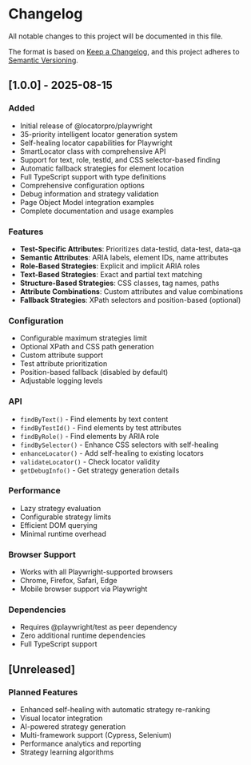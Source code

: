 # Changelog

All notable changes to this project will be documented in this file.

The format is based on [Keep a Changelog](https://keepachangelog.com/en/1.0.0/),
and this project adheres to [Semantic Versioning](https://semver.org/spec/v2.0.0.html).

## [1.0.0] - 2025-08-15

### Added
- Initial release of @locatorpro/playwright
- 35-priority intelligent locator generation system
- Self-healing locator capabilities for Playwright
- SmartLocator class with comprehensive API
- Support for text, role, testId, and CSS selector-based finding
- Automatic fallback strategies for element location
- Full TypeScript support with type definitions
- Comprehensive configuration options
- Debug information and strategy validation
- Page Object Model integration examples
- Complete documentation and usage examples

### Features
- **Test-Specific Attributes**: Prioritizes data-testid, data-test, data-qa
- **Semantic Attributes**: ARIA labels, element IDs, name attributes  
- **Role-Based Strategies**: Explicit and implicit ARIA roles
- **Text-Based Strategies**: Exact and partial text matching
- **Structure-Based Strategies**: CSS classes, tag names, paths
- **Attribute Combinations**: Custom attributes and value combinations
- **Fallback Strategies**: XPath selectors and position-based (optional)

### Configuration
- Configurable maximum strategies limit
- Optional XPath and CSS path generation
- Custom attribute support
- Test attribute prioritization
- Position-based fallback (disabled by default)
- Adjustable logging levels

### API
- `findByText()` - Find elements by text content
- `findByTestId()` - Find elements by test attributes
- `findByRole()` - Find elements by ARIA role
- `findBySelector()` - Enhance CSS selectors with self-healing
- `enhanceLocator()` - Add self-healing to existing locators
- `validateLocator()` - Check locator validity
- `getDebugInfo()` - Get strategy generation details

### Performance
- Lazy strategy evaluation
- Configurable strategy limits
- Efficient DOM querying
- Minimal runtime overhead

### Browser Support
- Works with all Playwright-supported browsers
- Chrome, Firefox, Safari, Edge
- Mobile browser support via Playwright

### Dependencies
- Requires @playwright/test as peer dependency
- Zero additional runtime dependencies
- Full TypeScript support

## [Unreleased]

### Planned Features
- Enhanced self-healing with automatic strategy re-ranking
- Visual locator integration
- AI-powered strategy generation
- Multi-framework support (Cypress, Selenium)
- Performance analytics and reporting
- Strategy learning algorithms
